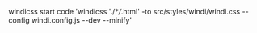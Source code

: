 windicss start code
'windicss './\*_/_.html' -to src/styles/windi/windi.css --config windi.config.js --dev --minify'
